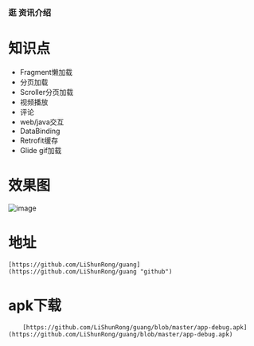 ### 逛 资讯介绍 ###
# 知识点
 * Fragment懒加载
 * 分页加载
 * Scroller分页加载
 * 视频播放
 * 评论
 * web/java交互
 * DataBinding 
 * Retrofit缓存
 * Glide gif加载
#  效果图

![image](https://github.com/LiShunRong/guang/blob/master/new.gif)

# 地址 #

	[https://github.com/LiShunRong/guang](https://github.com/LiShunRong/guang "github")	
# apk下载 #
		[https://github.com/LiShunRong/guang/blob/master/app-debug.apk](https://github.com/LiShunRong/guang/blob/master/app-debug.apk)

